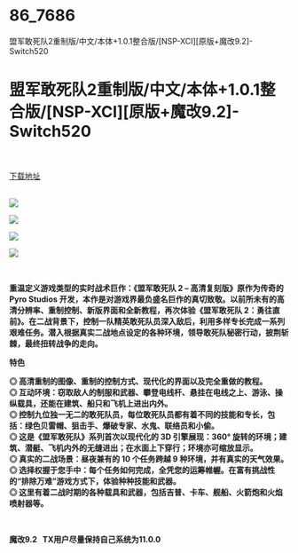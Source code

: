 # 86_7686
盟军敢死队2重制版/中文/本体+1.0.1整合版/[NSP-XCI][原版+魔改9.2]-Switch520
# 盟军敢死队2重制版/中文/本体+1.0.1整合版/[NSP-XCI][原版+魔改9.2]-Switch520
 <br/></br>
[下载地址](https://www.switch520.cc/article/7686 "下载地址")
<br/></br>

<p><strong><img src="https://www.switch520.cc/muke_img/upload_art_editor_20201206-1_86ccf03acba5e7a351fc81baf2a6b0e9.jpg"></strong></p>
<p><strong><img src="https://www.switch520.cc/muke_img/upload_art_editor_20201206-1_2d663782f9b445f4bf312c6a2f6a8c42.jpg"></strong></p>
<p><strong><img src="https://www.switch520.cc/muke_img/upload_art_editor_20201206-1_8ac55ca586c53d47d0ef9676b7339e56.jpg"></strong></p>
<p><strong><img src="https://www.switch520.cc/muke_img/upload_art_editor_20201206-1_6f2c73c339c4545e3e372db24bce41c3.jpg"></strong></p>
<p>&nbsp;</p>
<p><strong>重温定义游戏类型的实时战术巨作：《盟军敢死队 2 – 高清复刻版》原作为传奇的 Pyro Studios 开发，本作是对游戏界最负盛名巨作的真切致敬。以前所未有的高清分辨率、重制控制、新版界面和全新教程，再次体验《盟军敢死队 2：勇往直前》。在二战背景下，控制一队精英敢死队员深入敌后，利用多样专长完成一系列艰难任务。潜入根据真实二战地点设定的各种环境，领导敢死队秘密行动，披荆斩棘，最终扭转战争的走向。</strong></p>
<p><strong>特色</strong></p>
<p><strong>◎ 高清重制的图像、重制的控制方式、现代化的界面以及完全重做的教程。</strong><br>
<strong>◎ 互动环境：窃取敌人的制服和武器、攀登电线杆、悬挂在电线之上、游泳、操纵载具，还能在建筑、船只和飞机上进出内外。</strong><br>
<strong>◎ 控制九位独一无二的敢死队员，每位敢死队员都有着不同的技能和专长，包括：绿色贝雷帽、狙击手、爆破专家、水鬼、联络员和小偷。</strong><br>
<strong>◎ 这是《盟军敢死队》系列首次以现代化的 3D 引擎展现：360° 旋转的环境；建筑、潜艇、飞机内外的无缝进出；在水面上下穿行；环境亦可缩放显示。</strong><br>
<strong>◎ 真实的二战场景：昼夜兼有的 10 个任务跨越 9 种环境，并有真实的天气效果。</strong><br>
<strong>◎ 选择权握于您手中：每个任务如何完成，全凭您的运筹帷幄。在富有挑战性的“排除万难”游戏方式下，体验种种技能和武器。</strong><br>
<strong>◎ 这里有着二战时期的各种载具和武器，包括吉普、卡车、舰船、火箭炮和火焰喷射器等。</strong></p>
<p>&nbsp;</p>
<p><strong>魔改9.2 &nbsp;&nbsp;TX用户尽量保持自己系统为11.0.0</strong></p>
